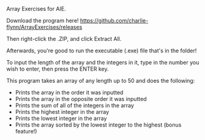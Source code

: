 Array Exercises for AIE.

Download the program here!
https://github.com/charlie-flynn/ArrayExercises/releases

Then right-click the .ZIP, and click Extract All.

Afterwards, you're good to run the executable (.exe) file that's in the folder!

To input the length of the array and the integers in it, type in the number you wish to enter, then press the ENTER key.

This program takes an array of any length up to 50 and does the following:
- Prints the array in the order it was inputted
- Prints the array in the opposite order it was inputted
- Prints the sum of all of the integers in the array
- Prints the highest integer in the array
- Prints the lowest integer in the array
- Prints the array sorted by the lowest integer to the highest (bonus feature!)
